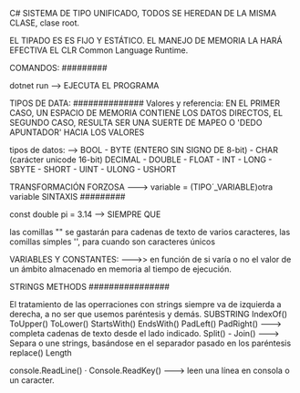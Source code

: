 C# SISTEMA DE TIPO UNIFICADO, TODOS SE HEREDAN DE LA MISMA CLASE, clase root. 

EL TIPADO ES ES FIJO Y ESTÁTICO.
EL MANEJO DE MEMORIA LA HARÁ EFECTIVA EL CLR Common Language Runtime.

COMANDOS:
#########

dotnet run --> EJECUTA EL PROGRAMA

TIPOS DE DATA:
##############
Valores y referencia: EN EL PRIMER CASO, UN ESPACIO DE MEMORIA CONTIENE LOS DATOS DIRECTOS, EL SEGUNDO CASO, RESULTA SER UNA SUERTE DE MAPEO O 'DEDO APUNTADOR' HACIA LOS VALORES

tipos de datos: --> BOOL - BYTE (ENTERO SIN SIGNO DE 8-bit) - CHAR (carácter unicode 16-bit)
DECIMAL - DOUBLE - FLOAT - INT - LONG - SBYTE - SHORT - UINT - ULONG - USHORT

TRANSFORMACIÓN FORZOSA ---> variable = (TIPO´_VARIABLE)otra variable
SINTAXIS
#########

const double pi = 3.14 --> SIEMPRE QUE 

las comillas "" se gastarán para cadenas de texto de varios caracteres, las comillas simples '', para cuando son caracteres únicos

VARIABLES Y CONSTANTES: --->> en función de si varía o no el valor de un ámbito almacenado en memoria al tiempo de ejecución.

STRINGS METHODS
################

El tratamiento de las operraciones con strings siempre va de izquierda a derecha, a no ser que usemos paréntesis y demás. 
SUBSTRING
IndexOf()
ToUpper() ToLower()
StartsWith() EndsWith()
PadLeft() PadRight() ---> completa cadenas de texto desde el lado indicado.
Split() - Join() ---> Separa o une strings, basándose en el separador pasado en los paréntesis
replace()
Length

console.ReadLine() · Console.ReadKey()   --->   leen una línea en consola o un caracter.
